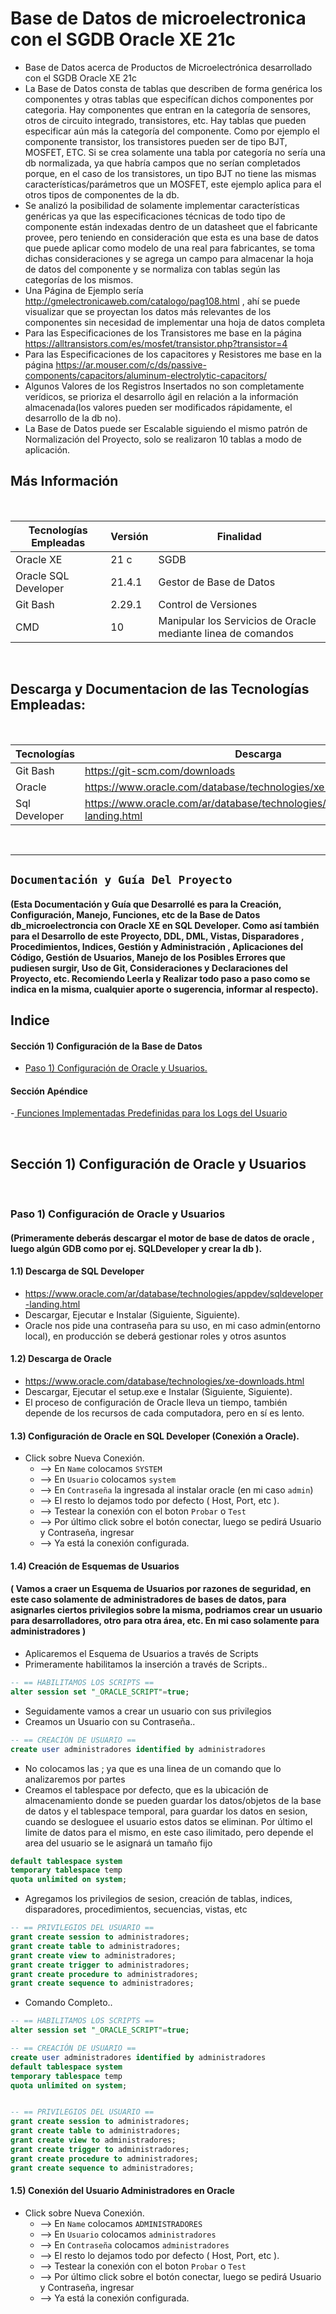 # Base de Datos de microelectronica con el SGDB Oracle XE 21c

* Base de Datos acerca de Productos de Microelectrónica desarrollado con el SGDB Oracle XE 21c
* La Base de Datos consta de tablas que describen de forma genérica los componentes y otras tablas que especifícan dichos componentes por categoria. Hay componentes que entran en la categoría de sensores, otros de circuito integrado, transistores, etc. Hay tablas que pueden especificar aún más la categoría del componente. Como por ejemplo el componente transistor, los transistores pueden ser de tipo BJT, MOSFET, ETC. Si se crea solamente una tabla por categoría no sería una db normalizada, ya que habría campos que no serían completados porque, en el caso de los transistores, un tipo BJT no tiene las mismas características/parámetros que un MOSFET, este ejemplo aplica para el otros tipos de componentes de la db.
* Se analizó la posibilidad de solamente implementar características genéricas ya que las especificaciones técnicas de todo tipo de componente están indexadas dentro de un datasheet que el fabricante provee, pero teniendo en consideración que esta es una base de datos que puede aplicar como modelo de una real para fabricantes, se toma dichas consideraciones y se agrega un campo para almacenar la hoja de datos del componente y se normaliza con tablas según las categorías de los mismos.
* Una Página de Ejemplo sería http://gmelectronicaweb.com/catalogo/pag108.html , ahí se puede visualizar que se proyectan los datos más relevantes de los componentes sin necesidad de implementar una hoja de datos completa
* Para las Especificaciones de los Transistores me base en la página https://alltransistors.com/es/mosfet/transistor.php?transistor=4 
* Para las Especificaciones de los capacitores y Resistores me base en la página https://ar.mouser.com/c/ds/passive-components/capacitors/aluminum-electrolytic-capacitors/
* Algunos Valores de los Registros Insertados no son completamente verídicos, se prioriza el desarrollo ágil en relación a la información almacenada(los valores pueden ser modificados rápidamente, el desarrollo de la db no).
* La Base de Datos puede ser Escalable siguiendo el mismo patrón de Normalización del Proyecto, solo se realizaron 10 tablas a modo de aplicación.




## Más Información

</br>


| **Tecnologías Empleadas** | **Versión** | **Finalidad** |               
| ------------- | ------------- | ------------- |
| Oracle XE | 21 c  | SGDB  |
| Oracle SQL Developer | 21.4.1  | Gestor de Base de Datos | 
| Git Bash | 2.29.1  | Control de Versiones |
| CMD | 10 | Manipular los Servicios de Oracle mediante linea de comandos | 

</br>


## Descarga y Documentacion de las Tecnologías Empleadas:

</br>

| **Tecnologías** | **Descarga** | **Documentación** |               
| ------------- | ------------- | ------------- |
| Git Bash |  https://git-scm.com/downloads |   https://git-scm.com/docs |
| Oracle |  https://www.oracle.com/database/technologies/xe-downloads.html  | https://www.oracle.com/database/technologies/xe-downloads.html  |
| Sql Developer | https://www.oracle.com/ar/database/technologies/appdev/sqldeveloper-landing.html  | https://www.oracle.com/ar/database/technologies/appdev/sqldeveloper-landing.html | 

</br>

<hr>






## `Documentación y Guía Del Proyecto`
#### (Esta Documentación y Guía que Desarrollé es para la Creación, Configuración, Manejo, Funciones, etc de la Base de Datos db_microelectroncia con Oracle XE en SQL Developer. Como así también para el Desarrollo de este Proyecto, DDL, DML, Vistas, Disparadores , Procedimientos, Indices, Gestión y Administración , Aplicaciones del Código, Gestión de Usuarios, Manejo de los Posibles Errores que pudiesen surgir, Uso de Git, Consideraciones y Declaraciones del Proyecto, etc. Recomiendo Leerla y Realizar todo paso a paso como se indica en la misma, cualquier aporte o sugerencia, informar al respecto).

## Indice

  #### Sección 1) Configuración de la Base de Datos

  - [ Paso 1) Configuración de Oracle y Usuarios.](#paso-1-configuración-de-oracle-y-usuarios)


  
   #### Sección Apéndice
   
   -[ Funciones Implementadas Predefinidas para los Logs del Usuario](#funciones-predefinidas-para-los-logs-del-usuario)



</br>

## Sección 1) Configuración de Oracle y Usuarios

</br>

### Paso 1) Configuración de Oracle y Usuarios 
#### (Primeramente deberás descargar el motor de base de datos de oracle  , luego algún GDB como por ej. SQLDeveloper y crear la db ).

#### 1.1) Descarga de SQL Developer
* https://www.oracle.com/ar/database/technologies/appdev/sqldeveloper-landing.html
* Descargar, Ejecutar e Instalar (Siguiente, Siguiente).
* Oracle nos pide una contraseña para su uso, en mi caso admin(entorno local), en producción se deberá gestionar roles y otros asuntos


#### 1.2) Descarga de Oracle
* https://www.oracle.com/database/technologies/xe-downloads.html
* Descargar, Ejecutar el setup.exe e Instalar (Siguiente, Siguiente).
* El proceso de configuración de Oracle lleva un tiempo, también depende de los recursos de cada computadora, pero en sí es lento.



#### 1.3) Configuración de Oracle en SQL Developer (Conexión a Oracle).
* Click sobre Nueva Conexión.
    * --> En `Name` colocamos `SYSTEM`
    * --> En `Usuario` colocamos `system`
    * --> En `Contraseña` la ingresada al instalar oracle (en mi caso `admin`)
    * --> El resto lo dejamos todo por defecto ( Host, Port, etc ).
    * --> Testear la conexión con el boton `Probar` o `Test`
    * --> Por último click sobre el botón conectar, luego se pedirá Usuario y Contraseña, ingresar
    * --> Ya está la conexión configurada.



#### 1.4) Creación de Esquemas de Usuarios
#### ( Vamos a craer un Esquema de Usuarios por razones de seguridad, en este caso solamente de administradores de bases de datos, para asignarles ciertos privilegios sobre la misma, podriamos crear un usuario para desarrolladores, otro para otra área, etc. En mi caso solamente para administradores )
* Aplicaremos el Esquema de Usuarios a través de Scripts
* Primeramente habilitamos la inserción a través de Scripts..
```sql
-- == HABILITAMOS LOS SCRIPTS ==
alter session set "_ORACLE_SCRIPT"=true;

```
* Seguidamente vamos a crear un usuario con sus privilegios
* Creamos un Usuario con su Contraseña..
```sql
-- == CREACIÓN DE USUARIO ==
create user administradores identified by administradores
```
* No colocamos las ; ya que es una linea de un comando que lo analizaremos por partes
* Creamos el tablespace por defecto, que es la ubicación de almacenamiento donde se pueden guardar los datos/objetos de la base de datos y el tablespace temporal, para guardar los datos en sesion, cuando se desloguee el usuario estos datos se eliminan. Por último el limite de datos para el mismo, en este caso ilimitado, pero depende el area del usuario se le asignará un tamaño fijo
```sql
default tablespace system 
temporary tablespace temp
quota unlimited on system;
```
* Agregamos los privilegios de sesion, creación de tablas, indices, disparadores, procedimientos, secuencias, vistas, etc

```sql
-- == PRIVILEGIOS DEL USUARIO ==
grant create session to administradores;
grant create table to administradores;
grant create view to administradores;
grant create trigger to administradores;
grant create procedure to administradores;
grant create sequence to administradores;

```
* Comando Completo..
```sql
-- == HABILITAMOS LOS SCRIPTS ==
alter session set "_ORACLE_SCRIPT"=true;

-- == CREACIÓN DE USUARIO ==
create user administradores identified by administradores
default tablespace system 
temporary tablespace temp
quota unlimited on system;


-- == PRIVILEGIOS DEL USUARIO ==
grant create session to administradores;
grant create table to administradores;
grant create view to administradores;
grant create trigger to administradores;
grant create procedure to administradores;
grant create sequence to administradores;


```

#### 1.5) Conexión del Usuario Administradores en Oracle 
* Click sobre Nueva Conexión.
    * --> En `Name` colocamos `ADMINISTRADORES`
    * --> En `Usuario` colocamos `administradores`
    * --> En `Contraseña` colocamos  `administradores`
    * --> El resto lo dejamos todo por defecto ( Host, Port, etc ).
    * --> Testear la conexión con el boton `Probar` o `Test`
    * --> Por último click sobre el botón conectar, luego se pedirá Usuario y Contraseña, ingresar
    * --> Ya está la conexión configurada.




